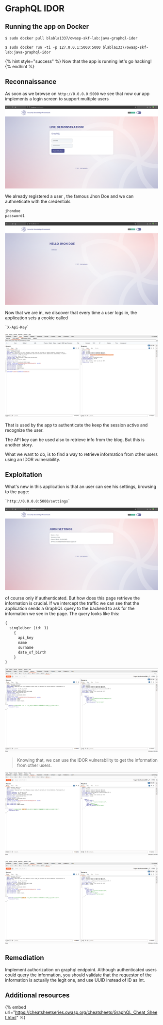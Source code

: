 # GraphQL IDOR

## Running the app on Docker

```
$ sudo docker pull blabla1337/owasp-skf-lab:java-graphql-idor
```

```
$ sudo docker run -ti -p 127.0.0.1:5000:5000 blabla1337/owasp-skf-lab:java-graphql-idor
```

{% hint style="success" %}
Now that the app is running let's go hacking!
{% endhint %}

## Reconnaissance

As soon as we browse on `http://0.0.0.0:5000` we see that now our app implements a login screen to support multiple users

![](../../.gitbook/assets/java/Graphql-IDOR/1.png)

We already registered a user , the famous Jhon Doe and we can authneticate with the credentials

```
jhondoe
password1
```

![](../../.gitbook/assets/java/Graphql-IDOR/2.png)

Now that we are in, we discover that every time a user logs in, the application sets a cookie called

```
`X-Api-Key`
```

![](../../.gitbook/assets/java/Graphql-IDOR/3.png)

That is used by the app to authenticate the keep the session active and recognize the user.

The API key can be used also to retrieve info from the blog. But this is another story.

What we want to do, is to find a way to retrieve information from other users using an IDOR vulnerability.

## Exploitation

What's new in this application is that an user can see his settings, browsing to the page:

```
`http://0.0.0.0:5000/settings`
```

![](../../.gitbook/assets/java/Graphql-IDOR/4.png)

of course only if authenticated. But how does this page retrieve the information is crucial. If we intercept the traffic we can see that the application sends a GraphQL query to the backend to ask for the information we see in the page. The query looks like this:

```
{
  singleUser (id: 1)
    {
      api_key
      name
      surname
      date_of_birth
    }
}

```

![](../../.gitbook/assets/java/Graphql-IDOR/5.png)

> Knowing that, we can use the IDOR vulnerability to get the information from other users.

![](../../.gitbook/assets/java/Graphql-IDOR/6.png)

![](../../.gitbook/assets/java/Graphql-IDOR/7.png)

## Remediation

Implement authorization on graphql endpoint. Although authenticated users could query the information, you should validate that the requestor of the information is actually the legit one, and use UUID instead of ID as Int.

## Additional resources

{% embed url="https://cheatsheetseries.owasp.org/cheatsheets/GraphQL_Cheat_Sheet.html" %}
